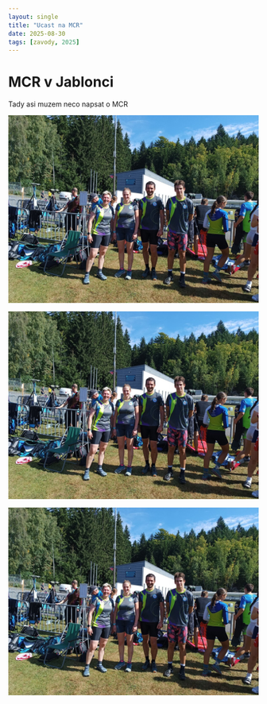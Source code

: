 ```yaml
---
layout: single
title: "Ucast na MCR"
date: 2025-08-30
tags: [zavody, 2025]
---
```


# MCR v Jablonci

Tady asi muzem neco napsat o MCR

![Alt text](/assets/images/gallery/tym/jablonec2025.jpg)

![Alt text](/assets/images/gallery/tym/jablonec2025.jpg)

![Alt text](/assets/images/gallery/tym/jablonec2025.jpg)

